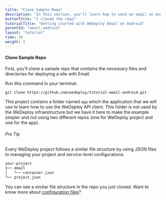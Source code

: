 ```yaml
---
title: "Clone Sample Repo"
description: "In this section, you'll learn how to send an email on Android using the WeDeploy API Client."
buttonTitle: "I cloned the repo"
tutorialTitle: "Getting started with WeDeploy Email on Android"
parentId: "email-android"
layout: "tutorial"
time: 30
weight: 3
---
```


#### Clone Sample Repo

First, you'll clone a sample repo that contains the necessary files and directories for deploying a site with Email.

Run this command in your terminal:

```
git clone https://github.com/wedeploy/tutorial-email-android.git
```

This project contains a folder named `app` which the application that we will use to learn how to use the WeDeploy API client. This folder is not used by the WeDeploy infraestructure but we have it here to make the example simpler and not using two different repos (one for WeDeploy project and one for the app).

<aside>

###### <span class="icon-16-star"></span> Pro Tip

Every WeDeploy project follows a similar file structure by using JSON files to managing your project and service-level configurations.

```xml
your-project
├── email
│   └── container.json
└── project.json
```

You can see a similar file structure in the repo you just cloned. Want to know more about <a href="http://wedeploy.com/docs/intro/configuration-files.html" target="_blank">configuration files</a>?

</aside>
